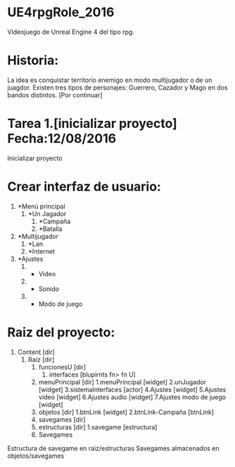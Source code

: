 # UE4rpgRole_2016

Videojuego de Unreal Engine 4 del tipo rpg.

# Historia:

La idea es conquistar territorio enemigo en modo multijugador o de un juagdor. Existen tres tipos de personajes: Guerrero, Cazador y Mago en dos bandos distintos. [Por continuar]

# Tarea 1.[inicializar proyecto] Fecha:12/08/2016
Inicializar proyecto

# Crear interfaz de usuario:
1. *Menú principal
    1. *Un Jagador
        1. *Campaña
        2. *Batalla
2. *Multijugador
    1. *Lan
    2. *Internet
3. *Ajustes
    1. * Video
    2. * Sonido
    3. * Modo de juego

# Raiz del proyecto:
1. Content [dir]
    1. Raiz [dir]
        1. funcionesU [dir]
            1. interfaces [blupirnts fn> fn U]
        2. menuPrincipal [dir]
            1.menuPrincipal [widget]
            2.unJugador [widget]
            3.sistemaInterfaces [actor]
            4.Ajustes [widget]
            5.Ajustes video [widget]
            6.Ajustes audio [widget]
            7.Ajustes modo de juego [widget]
        3. objetos [dir]
            1.btnLink [widget]
            2.btnLink-Campaña [btnLink]
        4. savegames [dir]
        5. estructuras [dir]
            1.savegame [estructura]
        1. Savegames

Estructura de savegame en raiz/estructuras
Savegames almacenados en objetos/savegames
